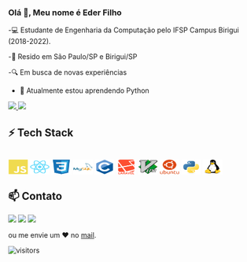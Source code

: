 ### Olá 👋, Meu nome é Eder Filho

-💻 Estudante de Engenharia da Computação pelo IFSP Campus Birigui (2018-2022).

-📍 Resido em São Paulo/SP e Birigui/SP

-🔍 Em busca de novas experiências

- 🌱 Atualmente estou aprendendo Python 

<p align="left">
  <a href="https://github.com/antisocialedin">
   <img height="150em" src="https://github-readme-stats-eight-theta.vercel.app/api?username=antisocialedin&show_icons=true&theme=dracula&include_all_commits=true&count_private=true&hide=issues,contribs" />

   <img height="150em" src="https://github-readme-stats.vercel.app/api/top-langs/?username=antisocialedin&&layout=compact&theme=dracula" />
 </a>
</p>

 ## ⚡ Tech Stack
 
<div style="display: inline_block"><br>
  <img align="center" alt="Edin-Js" height="30" width="40" 
       src="https://raw.githubusercontent.com/devicons/devicon/master/icons/javascript/javascript-plain.svg">
  <img align="center" alt="Edin-React" height="30" width="40" 
       src="https://raw.githubusercontent.com/devicons/devicon/master/icons/react/react-original.svg">
  <img align="center" alt="Edin-CSS" height="30" width="40" 
       src="https://raw.githubusercontent.com/devicons/devicon/master/icons/css3/css3-original.svg">
  <img align="center" alt="Edin-mysql" height="30" width="40" 
       src=https://raw.githubusercontent.com/devicons/devicon/7a4ca8aa871d6dca81691e018d31eed89cb70a76/icons/mysql/mysql-original-wordmark.svg>
  <img align="center" alt="Edin-C" height="30" width="40" 
       src=https://raw.githubusercontent.com/devicons/devicon/7a4ca8aa871d6dca81691e018d31eed89cb70a76/icons/c/c-original.svg>
  <img align="center" alt="Edin-laravel" height="30" width="40"   src=https://raw.githubusercontent.com/devicons/devicon/7a4ca8aa871d6dca81691e018d31eed89cb70a76/icons/laravel/laravel-plain-wordmark.svg>
  <img align="center" alt="Edin-vim" height="30" width="40" 
       src=https://raw.githubusercontent.com/devicons/devicon/7a4ca8aa871d6dca81691e018d31eed89cb70a76/icons/vim/vim-original.svg>
  <img align="center" alt="Edin-ubuntu" height="30" width="40"        
       src=https://raw.githubusercontent.com/devicons/devicon/7a4ca8aa871d6dca81691e018d31eed89cb70a76/icons/ubuntu/ubuntu-plain-wordmark.svg>
  <img align="center" alt="Edin-Python" height="30" width="40" 
       src="https://raw.githubusercontent.com/devicons/devicon/master/icons/python/python-original.svg">
  <img align="center" alt="Edin-Python" height="30" width="40" 
       src=https://raw.githubusercontent.com/devicons/devicon/7a4ca8aa871d6dca81691e018d31eed89cb70a76/icons/linux/linux-original.svg>

</div>
  
 ## 📫 Contato
 
<div> 
  
  <a href = "mailto: eder.filho@aluno.ifsp.edu.com"><img src="https://img.shields.io/badge/-Gmail-%23333?style=for-the-badge&logo=gmail&logoColor=white" target="_blank"></a>
  <a href="www.linkedin.com/in/eder-filho/" target="_blank"><img src="https://img.shields.io/badge/-LinkedIn-%230077B5?style=for-the-badge&logo=linkedin&logoColor=white" target="_blank"></a> 
  <a href="https://api.whatsapp.com/send?phone=5511960796829" target="_blank"><img src="https://img.shields.io/badge/WhatsApp-25D366?style=for-the-badge&logo=whatsapp&logoColor=white" target="_blank"></a> 
  
</div>
 

ou me envie um ♥ no [mail](mailto:ederlopes_7@hotmail.com).


![visitors](https://visitor-badge.glitch.me/badge?page_id=adnanazmee/adnanazmee)


